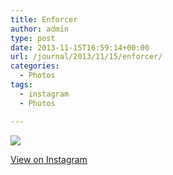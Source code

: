 ```yaml
---
title: Enforcer
author: admin
type: post
date: 2013-11-15T16:59:14+00:00
url: /journal/2013/11/15/enforcer/
categories:
  - Photos
tags:
  - instagram
  - Photos

---
```

<img src="http://lobban.org/wordpress//HLIC/8af48ae1fafc883cdb72e044c961df73.jpg" class="instagram-image" />

<p class="view-instagram">
  <a href="http://instagram.com/p/gvhJgAKlh4/">View on Instagram</a>
</p>